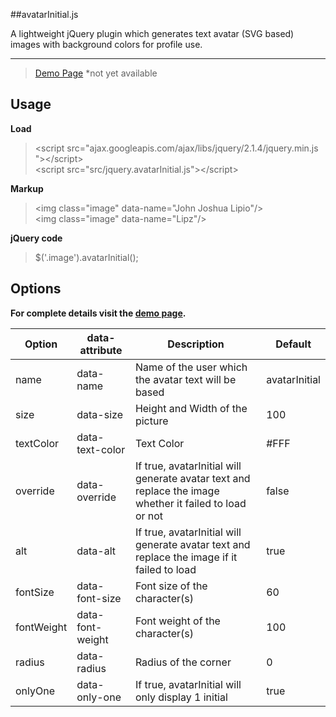 ##avatarInitial.js

A lightweight jQuery plugin which generates text avatar (SVG based) images with background colors for profile use.

---

> <a href="http://johnjoshualipio.github.io/avatarInitial.js/">Demo Page</a> *not yet available


Usage
--

**Load**

>  &lt;script src=&quot;ajax.googleapis.com/ajax/libs/jquery/2.1.4/jquery.min.js &quot;&gt;&lt;/script&gt;<br>
>  &lt;script src=&quot;src/jquery.avatarInitial.js&quot;&gt;&lt;/script&gt;

**Markup**

>  &lt;img class=&quot;image&quot; data-name=&quot;John Joshua Lipio&quot;/&gt;<br>
>  &lt;img class=&quot;image&quot; data-name=&quot;Lipz&quot;/&gt;


**jQuery code**

 > $('.image').avatarInitial(); 

Options
--
**For complete details visit the <a href="http://lipzycho.github.io/avatarInitial.js/">demo page</a>.**

| Option      | data-attribute   | Description                                                    | Default    |
|-------------|------------------|----------------------------------------------------------------|-------|
| name        | data-name        | Name of the user which the avatar text will be based        | avatarInitial           |
| size        | data-size      | Height and Width of the picture                             | 100          |
| textColor   | data-text-color  | Text Color                                                  | #FFF       |
| override    | data-override  | If true, avatarInitial will generate avatar text and replace the image whether it failed to load or not| false       |
| alt         | data-alt  | If true, avatarInitial will generate avatar text and replace the image if it failed to load | true  |
| fontSize    | data-font-size   | Font size of the character(s)                                  | 60     |
| fontWeight  | data-font-weight | Font weight of the character(s)                                | 100  |
| radius      | data-radius      | Radius of the corner                                                | 0     |
| onlyOne     | data-only-one    | If true, avatarInitial will only display 1 initial                       | true    |

